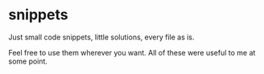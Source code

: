 # snippets
Just small code snippets, little solutions, every file as is.

Feel free to use them wherever you want. All of these were useful to me at some point.
